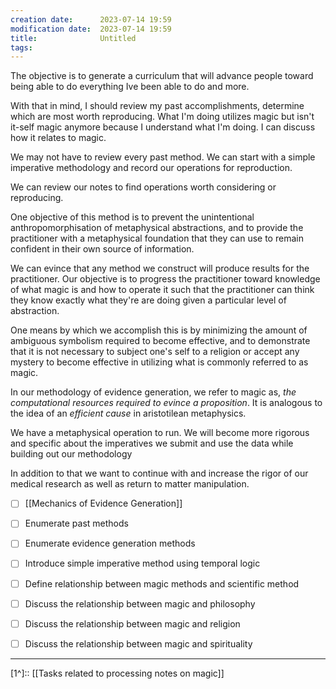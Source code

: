 ```yaml
---
creation date:		2023-07-14 19:59
modification date:	2023-07-14 19:59
title: 				Untitled
tags:
---
```

The objective is to generate a curriculum that will advance people toward being able to do everything Ive been able to do and more.

With that in mind, I should review my past accomplishments, determine which are most worth reproducing. What I'm doing utilizes magic but isn't it-self magic anymore because I understand what I'm doing. I can discuss how it relates to magic. 

We may not have to review every past method. We can start with a simple imperative methodology and record our operations for reproduction. 

We can review our notes to find operations worth considering or reproducing.

One objective of this method is to prevent the unintentional anthropomorphisation of metaphysical abstractions, and to provide the practitioner with a metaphysical foundation that they can use to remain confident in their own source of information. 

We can evince that any method we construct will produce results for the practitioner. Our objective is to progress the practitioner toward knowledge of what magic is and how to operate it such that the practitioner can think they know exactly what they're are doing given a particular level of abstraction. 

One means by which we accomplish this is by minimizing the amount of ambiguous symbolism required to become effective, and to demonstrate that it is not necessary to subject one's self to a religion or accept any mystery to become effective in utilizing what is commonly referred to as magic.

In our methodology of evidence generation, we refer to magic as, *the computational resources required to evince a proposition*. It is analogous to the idea of an *efficient cause* in aristotilean metaphysics.

We have a metaphysical operation to run. We will become more rigorous and specific about the imperatives we submit and use the data while building out our methodology

In addition to that we want to continue with and increase the rigor of our medical research as well as return to matter manipulation. 

- [ ] [[Mechanics of Evidence Generation]]

- [ ] Enumerate past methods
- [ ] Enumerate evidence generation methods
- [ ] Introduce simple imperative method using temporal logic
- [ ] Define relationship between magic methods and scientific method
- [ ] Discuss the relationship between magic and philosophy
- [ ] Discuss the relationship between magic and religion 
- [ ] Discuss the relationship between magic and spirituality


---
[1^]:: [[Tasks related to processing notes on magic]]